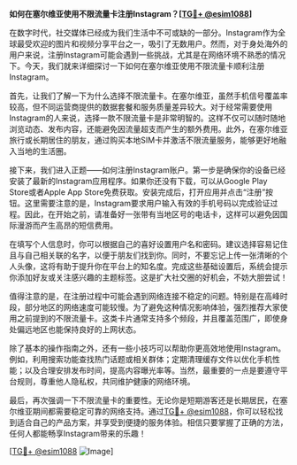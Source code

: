 **如何在塞尔维亚使用不限流量卡注册Instagram？[[TG💪+ @esim1088](https://t.me/s/esim1088)]**

在数字时代，社交媒体已经成为我们生活中不可或缺的一部分。Instagram作为全球最受欢迎的图片和视频分享平台之一，吸引了无数用户。然而，对于身处海外的用户来说，注册Instagram可能会遇到一些挑战，尤其是在网络环境不熟悉的情况下。今天，我们就来详细探讨一下如何在塞尔维亚使用不限流量卡顺利注册Instagram。

首先，让我们了解一下为什么选择不限流量卡。在塞尔维亚，虽然手机信号覆盖率较高，但不同运营商提供的数据套餐和服务质量差异较大。对于经常需要使用Instagram的人来说，选择一款不限流量卡是非常明智的。这样不仅可以随时随地浏览动态、发布内容，还能避免因流量超支而产生的额外费用。此外，在塞尔维亚旅行或长期居住的朋友，通过购买本地SIM卡并激活不限流量服务，能够更好地融入当地的生活圈。

接下来，我们进入正题——如何注册Instagram账户。第一步是确保你的设备已经安装了最新的Instagram应用程序。如果你还没有下载，可以从Google Play Store或者Apple App Store免费获取。安装完成后，打开应用并点击“注册”按钮。这里需要注意的是，Instagram要求用户输入有效的手机号码以完成验证过程。因此，在开始之前，请准备好一张带有当地区号的电话卡，这样可以避免因国际漫游而产生高昂的短信费用。

在填写个人信息时，你可以根据自己的喜好设置用户名和密码。建议选择容易记住且与自己相关联的名字，以便于朋友们找到你。同时，不要忘记上传一张清晰的个人头像，这将有助于提升你在平台上的知名度。完成这些基础设置后，系统会提示你添加好友或关注感兴趣的主题标签。这是扩大社交圈的好机会，不妨大胆尝试！

值得注意的是，在注册过程中可能会遇到网络连接不稳定的问题。特别是在高峰时段，部分地区的网络速度可能较慢。为了避免这种情况影响体验，强烈推荐大家使用之前提到的不限流量卡。这类卡片通常支持多个频段，并且覆盖范围广，即使身处偏远地区也能保持良好的上网状态。

除了基本的操作指南之外，还有一些小技巧可以帮助你更高效地使用Instagram。例如，利用搜索功能查找热门话题或相关群体；定期清理缓存文件以优化手机性能；以及合理安排发布时间，提高内容曝光率等。当然，最重要的一点是要遵守平台规则，尊重他人隐私权，共同维护健康的网络环境。

最后，再次强调一下不限流量卡的重要性。无论你是短期游客还是长期居民，在塞尔维亚期间都需要稳定可靠的网络支持。通过[TG💪+ @esim1088](https://t.me/s/esim1088)，你可以轻松找到适合自己的产品方案，并享受到便捷的服务体验。相信只要掌握了正确的方法，任何人都能畅享Instagram带来的乐趣！

[[TG💪+ @esim1088](https://t.me/s/esim1088) ![Image](https://i.postimg.cc/4NQfJmqS/Snipaste-2025-05-13-00-14-12.png)]